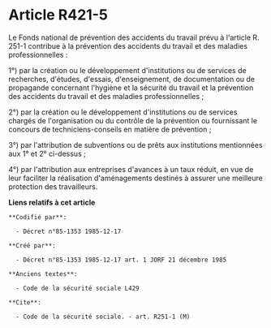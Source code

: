 # Article R421-5

Le Fonds national de prévention des accidents du travail prévu à l'article R. 251-1 contribue à la prévention des accidents
du travail et des maladies professionnelles : 

1°) par la création ou le développement d'institutions ou de services de recherches, d'études, d'essais, d'enseignement, de
documentation ou de propagande concernant l'hygiène et la sécurité du travail et la prévention des accidents du travail et
des maladies professionnelles ; 

2°) par la création ou le développement d'institutions ou de services chargés de l'organisation ou du contrôle de la
prévention ou fournissant le concours de techniciens-conseils en matière de prévention ;

3°) par l'attribution de subventions ou de prêts aux institutions mentionnées aux 1° et 2° ci-dessus ;

4°) par l'attribution aux entreprises d'avances à un taux réduit, en vue de leur faciliter la réalisation d'aménagements
destinés à assurer une meilleure protection des travailleurs.

**Liens relatifs à cet article**

	**Codifié par**:

	  - Décret n°85-1353 1985-12-17

	**Créé par**:

	  - Décret n°85-1353 1985-12-17 art. 1 JORF 21 décembre 1985

	**Anciens textes**:

	  - Code de la sécurité sociale L429

	**Cite**:

	  - Code de la sécurité sociale. - art. R251-1 (M)
